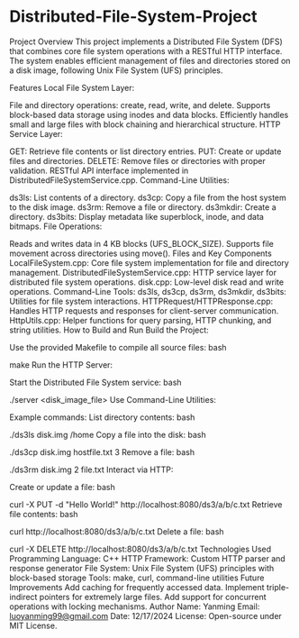 # Distributed-File-System-Project
Project Overview
This project implements a Distributed File System (DFS) that combines core file system operations with a RESTful HTTP interface. The system enables efficient management of files and directories stored on a disk image, following Unix File System (UFS) principles.

Features
Local File System Layer:

File and directory operations: create, read, write, and delete.
Supports block-based data storage using inodes and data blocks.
Efficiently handles small and large files with block chaining and hierarchical structure.
HTTP Service Layer:

GET: Retrieve file contents or list directory entries.
PUT: Create or update files and directories.
DELETE: Remove files or directories with proper validation.
RESTful API interface implemented in DistributedFileSystemService.cpp.
Command-Line Utilities:

ds3ls: List contents of a directory.
ds3cp: Copy a file from the host system to the disk image.
ds3rm: Remove a file or directory.
ds3mkdir: Create a directory.
ds3bits: Display metadata like superblock, inode, and data bitmaps.
File Operations:

Reads and writes data in 4 KB blocks (UFS_BLOCK_SIZE).
Supports file movement across directories using move().
Files and Key Components
LocalFileSystem.cpp: Core file system implementation for file and directory management.
DistributedFileSystemService.cpp: HTTP service layer for distributed file system operations.
disk.cpp: Low-level disk read and write operations.
Command-Line Tools:
ds3ls, ds3cp, ds3rm, ds3mkdir, ds3bits: Utilities for file system interactions.
HTTPRequest/HTTPResponse.cpp: Handles HTTP requests and responses for client-server communication.
HttpUtils.cpp: Helper functions for query parsing, HTTP chunking, and string utilities.
How to Build and Run
Build the Project:

Use the provided Makefile to compile all source files:
bash

make
Run the HTTP Server:

Start the Distributed File System service:
bash

./server <disk_image_file>
Use Command-Line Utilities:

Example commands:
List directory contents:
bash

./ds3ls disk.img /home
Copy a file into the disk:
bash

./ds3cp disk.img hostfile.txt 3
Remove a file:
bash

./ds3rm disk.img 2 file.txt
Interact via HTTP:

Create or update a file:
bash

curl -X PUT -d "Hello World!" http://localhost:8080/ds3/a/b/c.txt
Retrieve file contents:
bash

curl http://localhost:8080/ds3/a/b/c.txt
Delete a file:
bash

curl -X DELETE http://localhost:8080/ds3/a/b/c.txt
Technologies Used
Programming Language: C++
HTTP Framework: Custom HTTP parser and response generator
File System: Unix File System (UFS) principles with block-based storage
Tools: make, curl, command-line utilities
Future Improvements
Add caching for frequently accessed data.
Implement triple-indirect pointers for extremely large files.
Add support for concurrent operations with locking mechanisms.
Author
Name: Yanming
Email: luoyanming99@gmail.com
Date: 12/17/2024
License: Open-source under MIT License.
